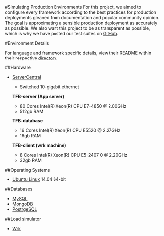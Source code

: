 #Simulating Production Environments
For this project, we aimed to configure every framework according to the best practices for production deployments gleaned from documentation and popular community opinion. The goal is approximating a sensible production deployment as accurately as possible. We also want this project to be as transparent as possible, which is why we have posted our test suites on [GitHub](https://github.com/TechEmpower/FrameworkBenchmarks/).

#Environment Details

For language and framework specific details, view their README within their respective [directory](https://github.com/TechEmpower/FrameworkBenchmarks/tree/master/frameworks).

##Hardware
* [ServerCentral](https://www.servercentral.com/)
  * Switched 10-gigabit ethernet

  __TFB-server (App server)__
  * 80 Cores Intel(R) Xeon(R) CPU E7-4850  @ 2.00GHz
  * 512gb RAM

  __TFB-database__
  * 16 Cores Intel(R) Xeon(R) CPU E5520  @ 2.27GHz
  * 16gb RAM
  
  __TFB-client (wrk machine)__
  * 8 Cores Intel(R) Xeon(R) CPU E5-2407 0 @ 2.20GHz
  * 32gb RAM
  
##Operating Systems
* [Ubuntu Linux](http://www.ubuntu.com/desktop) 14.04 64-bit

##Databases
* [MySQL](http://dev.mysql.com/)
* [MongoDB](http://www.mongodb.org/)
* [PostrgeSQL](http://www.postgresql.org/)

##Load simulator
* [Wrk](https://github.com/wg/wrk)
